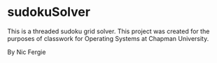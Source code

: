 # sudokuSolver

This is a threaded sudoku grid solver. This project was created for the purposes of classwork for Operating Systems at Chapman University.

By Nic Fergie
